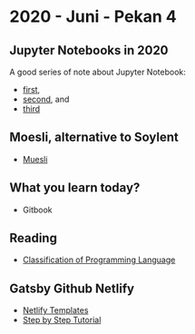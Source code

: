 # 2020 - Juni - Pekan 4

## Jupyter Notebooks in 2020

A good series of note about Jupyter Notebook:
- [first](https://ljvmiranda921.github.io/notebook/2020/03/06/jupyter-notebooks-in-2020/), 
- [second](https://ljvmiranda921.github.io/notebook/2020/03/16/jupyter-notebooks-in-2020-part-2/), and 
- [third](https://ljvmiranda921.github.io/notebook/2020/03/30/jupyter-notebooks-in-2020-part-3/) 

## Moesli, alternative to Soylent
- [Muesli](https://github.com/l29ah/muesli)

## What you learn today?
- Gitbook

## Reading
- [Classification of Programming Language](https://cs.lmu.edu/~ray/notes/pltypes/)

## Gatsby Github Netlify
- [Netlify Templates](https://github.com/netlify-templates/gatsby-starter-netlify-cms)
- [Step by Step Tutorial](https://www.netlify.com/blog/2016/02/24/a-step-by-step-guide-gatsby-on-netlify/)